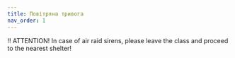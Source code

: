```yaml
---
title: Повітряна тривога
nav_order: 1
---
```


‼️ ATTENTION! In case of air raid sirens, please leave the class and proceed to the nearest shelter!



